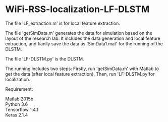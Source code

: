 # WiFi-RSS-localization-LF-DLSTM

The file 'LF_extraction.m' is for local feature extraction. 

The file 'getSimData.m' generates the data for simulation based on the layout of the research lab. It includes the data generation and local feature extraction, and fianlly save the data as 'SimData1.mat' for the running of the DLSTM. 

The file 'LF-DLSTM.py' is the DLSTM.

The running includes two steps:
Firstly, run 'getSimData.m' with Matlab to get the data (after local feature extraction). 
Then, run 'LF-DLSTM.py'for localization.

Requirement: 

Matlab 2015b   
Python 3.6  
Tensorflow 1.4.1   
Keras 2.1.4
